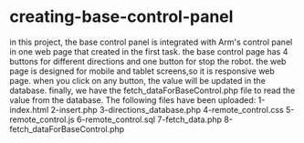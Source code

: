 # creating-base-control-panel
in this project, the base control panel is integrated with Arm's control panel in one web page that created in the first task.
the base control page has 4 buttons for different directions and one button for stop the robot.
the web page is designed for mobile and tablet screens,so it is responsive web page.
when you click on any button, the value will be updated in the database.
finally, we have the fetch_dataForBaseControl.php file to read the value from the database.
The following files have been uploaded:
1-index.html 
2-insert.php
3-directions_database.php
4-remote_control.css
5-remote_control.js
6-remote_control.sql
7-fetch_data.php
8-fetch_dataForBaseControl.php
